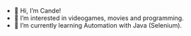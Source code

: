 - 👋 Hi, I’m Cande!
- 👀 I’m interested in videogames, movies and programming. 
- 🌱 I’m currently learning Automation with Java (Selenium).

<!---
c-godoy/c-godoy is a ✨ special ✨ repository because its `README.md` (this file) appears on your GitHub profile.
You can click the Preview link to take a look at your changes.
--->
